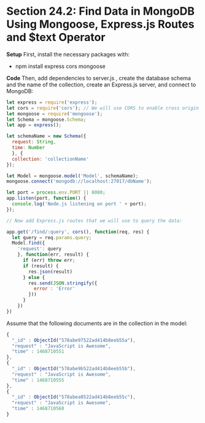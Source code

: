 # Section 24.2: Find Data in MongoDB Using Mongoose, Express.js Routes and $text Operator

**Setup**
First, install the necessary packages with:
- npm install express cors mongoose

**Code**
Then, add dependencies to server.js , create the database schema and the name of the collection, create an
Express.js server, and connect to MongoDB:
```js
let express = require('express');
let cors = require('cors'); // We will use CORS to enable cross origin domain requests.
let mongoose = require('mongoose');
let Schema = mongoose.Schema;
let app = express();

let schemaName = new Schema({
  request: String,
  time: Number
  }, {
  collection: 'collectionName'
});

let Model = mongoose.model('Model', schemaName);
mongoose.connect('mongodb://localhost:27017/dbName');

let port = process.env.PORT || 8080;
app.listen(port, function() {
  console.log('Node.js listening on port ' + port);
});

// Now add Express.js routes that we will use to query the data:

app.get('/find/:query', cors(), function(req, res) {
  let query = req.params.query;
  Model.find({
    'request': query
    }, function(err, result) {
      if (err) throw err;
      if (result) {
        res.json(result)
      } else {
        res.send(JSON.stringify({
          error : 'Error'
        }))
      }
    })
})
```

Assume that the following documents are in the collection in the model:
```js
{
  "_id" : ObjectId("578abe97522ad414b8eeb55a"),
  "request" : "JavaScript is Awesome",
  "time" : 1468710551
},
{
  "_id" : ObjectId("578abe9b522ad414b8eeb55b"),
  "request" : "JavaScript is Awesome",
  "time" : 1468710555
},
{
  "_id" : ObjectId("578abea0522ad414b8eeb55c"),
  "request" : "JavaScript is Awesome",
  "time" : 1468710560
}
```